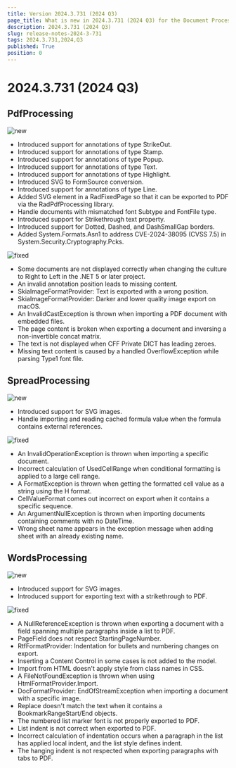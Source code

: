 ```yaml
---
title: Version 2024.3.731 (2024 Q3)
page_title: What is new in 2024.3.731 (2024 Q3) for the Document Processing Libraries
description: 2024.3.731 (2024 Q3)
slug: release-notes-2024-3-731
tags: 2024.3.731,2024,Q3
published: True
position: 0
---
```



# 2024.3.731 (2024 Q3)


## PdfProcessing


![new](../images/new.png)

* Introduced support for annotations of type StrikeOut.
* Introduced support for annotations of type Stamp.
* Introduced support for annotations of type Popup.
* Introduced support for annotations of type Text.
* Introduced support for annotations of type Highlight.
* Introduced SVG to FormSource conversion.
* Introduced support for annotations of type Line.
* Added SVG element in a RadFixedPage so that it can be exported to PDF via the RadPdfProcessing library.
* Handle documents with mismatched font Subtype and FontFile type.
* Introduced support for Strikethrough text property.
* Introduced support for Dotted, Dashed, and DashSmallGap borders.
* Added System.Formats.Asn1 to address CVE-2024-38095 (CVSS 7.5) in System.Security.Cryptography.Pcks.

![fixed](../images/fixed.png)

* Some documents are not displayed correctly when changing the culture to Right to Left in the .NET 5 or later project.
* An invalid annotation position leads to missing content.
* SkiaImageFormatProvider: Text is exported with a wrong position.
* SkiaImageFormatProvider: Darker and lower quality image export on macOS.
* An InvalidCastException is thrown when importing a PDF document with embedded files.
* The page content is broken when exporting a document and inversing a non-invertible concat matrix.
* The text is not displayed when CFF Private DICT has leading zeroes.
* Missing text content is caused by a handled OverflowException while parsing Type1 font file.

## SpreadProcessing


![new](../images/new.png)

* Introduced support for SVG images.
* Handle importing and reading cached formula value when the formula contains external references.

![fixed](../images/fixed.png)

* An InvalidOperationException is thrown when importing a specific document.
* Incorrect calculation of UsedCellRange when conditional formatting is applied to a large cell range.
* A FormatException is thrown when getting the formatted cell value as a string using the H format.
* CellValueFormat comes out incorrect on export when it contains a specific sequence.
* An ArgumentNullException is thrown when importing documents containing comments with no DateTime.
* Wrong sheet name appears in the exception message when adding sheet with an already existing name.

## WordsProcessing


![new](../images/new.png)

* Introduced support for SVG images.
* Introduced support for exporting text with a strikethrough to PDF.

![fixed](../images/fixed.png)

* A NullReferenceException is thrown when exporting a document with a field spanning multiple paragraphs inside a list to PDF.
* PageField does not respect StartingPageNumber.
* RtfFormatProvider: Indentation for bullets and numbering changes on export.
* Inserting a Content Control in some cases is not added to the model.
* Import from HTML doesn't apply style from class names in CSS.
* A FileNotFoundException is thrown when using HtmlFormatProvider.Import.
* DocFormatProvider: EndOfStreamException when importing a document with a specific image.
* Replace doesn't match the text when it contains a BookmarkRangeStart/End objects.
* The numbered list marker font is not properly exported to PDF.
* List indent is not correct when exported to PDF.
* Incorrect calculation of indentation occurs when a paragraph in the list has applied local indent, and the list style defines indent.
* The hanging indent is not respected when exporting paragraphs with tabs to PDF.
